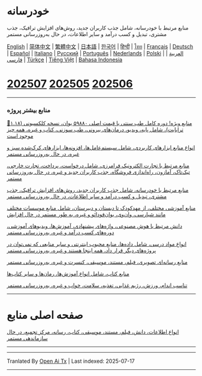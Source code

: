 # خودرسانه
منابع مرتبط با خودرسانه، شامل جذب کاربران جدید، روش‌های افزایش ترافیک، جذب مشتری، تبدیل و کسب درآمد و سایر اطلاعات، در حال به‌روزرسانی مستمر

[English](https://openaitx.github.io/view.html?user=mswnlz&project=self-media&lang=en) | [简体中文](https://openaitx.github.io/view.html?user=mswnlz&project=self-media&lang=zh-CN) | [繁體中文](https://openaitx.github.io/view.html?user=mswnlz&project=self-media&lang=zh-TW) | [日本語](https://openaitx.github.io/view.html?user=mswnlz&project=self-media&lang=ja) | [한국어](https://openaitx.github.io/view.html?user=mswnlz&project=self-media&lang=ko) | [हिन्दी](https://openaitx.github.io/view.html?user=mswnlz&project=self-media&lang=hi) | [ไทย](https://openaitx.github.io/view.html?user=mswnlz&project=self-media&lang=th) | [Français](https://openaitx.github.io/view.html?user=mswnlz&project=self-media&lang=fr) | [Deutsch](https://openaitx.github.io/view.html?user=mswnlz&project=self-media&lang=de) | [Español](https://openaitx.github.io/view.html?user=mswnlz&project=self-media&lang=es) | [Italiano](https://openaitx.github.io/view.html?user=mswnlz&project=self-media&lang=it) | [Русский](https://openaitx.github.io/view.html?user=mswnlz&project=self-media&lang=ru) | [Português](https://openaitx.github.io/view.html?user=mswnlz&project=self-media&lang=pt) | [Nederlands](https://openaitx.github.io/view.html?user=mswnlz&project=self-media&lang=nl) | [Polski](https://openaitx.github.io/view.html?user=mswnlz&project=self-media&lang=pl) | [العربية](https://openaitx.github.io/view.html?user=mswnlz&project=self-media&lang=ar) | [فارسی](https://openaitx.github.io/view.html?user=mswnlz&project=self-media&lang=fa) | [Türkçe](https://openaitx.github.io/view.html?user=mswnlz&project=self-media&lang=tr) | [Tiếng Việt](https://openaitx.github.io/view.html?user=mswnlz&project=self-media&lang=vi) | [Bahasa Indonesia](https://openaitx.github.io/view.html?user=mswnlz&project=self-media&lang=id)



# [202507](https://raw.githubusercontent.com/mswnlz/self-media/main/202507.md) [202505](https://raw.githubusercontent.com/mswnlz/self-media/main/202505.md) [202506](https://raw.githubusercontent.com/mswnlz/self-media/main/202506.md)

---------------
### منابع بیشتر پروژه

[🎁منابع ویژه! دوره کامل طب سنتی با قیمت اصلی ۵۹۸۸۰ یوان، نسخه کلکسیونی (۱.۱۸ ترابایت)، شامل پایه، ویدیو، درمان‌های بیرونی، طب سوزنی، کتاب و غیره، همه چیز موجود است](https://github.com/mswnlz/chinese-traditional)

[انواع منابع ابزارهای کاربردی، شامل سیستم‌عامل‌ها، افزونه‌ها، ابزارهای کرک‌شده سبز و غیره، در حال به‌روزرسانی مستمر](https://github.com/mswnlz/tools)


[منابع مرتبط با تجارت الکترونیک فرامرزی، شامل درخواست، پرداخت، تجارت خارجی، تیک‌تاک، آمازون، راه‌اندازی فروشگاه، جذب کاربران جدید و غیره، در حال به‌روزرسانی مستمر](https://github.com/mswnlz/cross-border)

[منابع مرتبط با خودرسانه، شامل جذب کاربران جدید، روش‌های افزایش ترافیک، جذب مشتری، تبدیل و کسب درآمد و سایر اطلاعات، در حال به‌روزرسانی مستمر](https://github.com/mswnlz/self-media)

[ منابع آموزشی مختلف، از مهدکودک تا دبستان و دبیرستان، شامل منابع موسسات مختلف مانند شیارسی، وان‌وی، یوان‌فودائو و غیره، به طور مستمر در حال افزایش](https://github.com/mswnlz/edu-knowlege)

[دانش مرتبط با هوش مصنوعی، واژه‌های پیشنهادی، آموزش‌ها، ویدیوهای آموزشی، دوره‌های کسب درآمد و غیره، به‌روزرسانی مستمر](https://github.com/mswnlz/AIknowledge)

[انواع مواد درسی، شامل داده‌ها، منابع محبوب اینترنتی و سایر منابعی که نمی‌توان در پروژه‌های دیگر قرار داد، همه اینجا هستند و غیره، به‌روزرسانی مستمر](https://github.com/mswnlz/curriculum)

[منابع رسانه‌ای تصویری، فیلم، مستند، موسیقی، کنسرت و غیره، به‌روزرسانی مستمر](https://github.com/mswnlz/movies)

[منابع کتاب، شامل انواع آموزش‌ها، رمان‌ها و سایر کتاب‌ها](https://github.com/mswnlz/book)


[تناسب اندام، ورزش، رژیم غذایی، تغذیه، سلامت، خواب و غیره، به‌روزرسانی مستمر](https://github.com/mswnlz/healthy)


---------------

# صفحه اصلی منابع
[انواع اطلاعات، دانش، فیلم، مستند، موسیقی، کتاب، رسانه، مرکز تجمیع، در حال سازماندهی مستمر](https://github.com/mswnlz)

---------------


---

Tranlated By [Open Ai Tx](https://github.com/OpenAiTx/OpenAiTx) | Last indexed: 2025-07-17

---